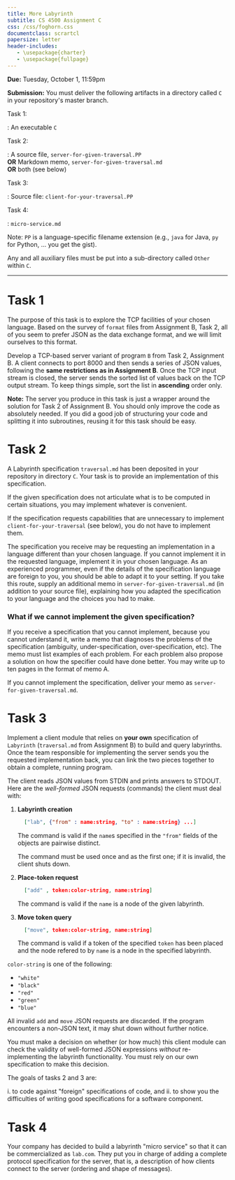 ```yaml
---
title: More Labyrinth
subtitle: CS 4500 Assignment C
css: /css/foghorn.css
documentclass: scrartcl
papersize: letter
header-includes:
   - \usepackage{charter}
   - \usepackage{fullpage}
---
```


**Due:** Tuesday, October 1, 11:59pm

<!-- 
@(define hw "Exploring Your TAHBPL Some More")

@bold{Due} Monday, September 16, midnight 
-->

<!--
#### Note

In programming languages we speak of two kinds of servers and
two kinds of clients. A } @defterm{server module} @purple{is a component that
implements an interface for the purpose of serving functionality to other
modules; conversely, a } @defterm{client module} @purple{ consumes the services of a
server module. In distributed (web) systems people speak of}
@defterm{server} @purple{ and } @defterm{client} @purple{when they refer to software
components like server and client modules, except that the services are
used across a network protocol (possibly on the same machine) and the
components can be implemented in distinct programming languages.}}
-->

**Submission:** You must deliver the following artifacts in a directory called `C` in your repository's master branch. 

Task 1:

  : An executable `C`

Task 2:

  : A source file, `server-for-given-traversal.PP`  
  **OR** Markdown memo, `server-for-given-traversal.md`  
  **OR** both (see below)

Task 3:

  : Source file: `client-for-your-traversal.PP`

Task 4:

  : `micro-service.md`

Note: `PP` is a language-specific filename extension (e.g., `java` for Java, `py` for Python, ... you get the gist).

Any and all auxiliary files must be put into a sub-directory called `Other` within `C`.  

---

# Task 1

The purpose of this task is to explore the TCP facilities of your chosen language. Based on the survey of `format` files from Assignment B, Task 2, all of you seem to prefer JSON as the data exchange format, and we will limit ourselves to this format.


Develop a TCP-based server variant of program `B` from Task 2, Assignment B. A
client connects to port 8000 and then sends a series of JSON
values, following the **same restrictions as in Assignment B**.
Once the TCP input stream is closed, the server sends the sorted
list of values back on the TCP output stream.  To keep things
simple, sort the list in **ascending** order only.

<!-- 
@margin-note*{The idea form of reuse is simply importing the code @emph{without} modification.} -->

**Note:** The server you produce in this task is just a wrapper around the solution for Task 2 of Assignment B. You should only improve the code as absolutely needed. If you did a good job of structuring your code and splitting it into subroutines, reusing it for this task should be easy.


# Task 2

A Labyrinth specification `traversal.md` has been deposited in your repository in directory `C`. Your task is to provide an implementation of this specification.

<!-- 
Surprise! You live in Codemanistan and your team manager has
deposited a Traversal specification in your repository @tt{C}. Implement
the specification.-->

If the given specification does not articulate what is to be computed
in certain situations, you may implement whatever is convenient. 

If the specification requests capabilities that are unnecessary to
implement `client-for-your-traversal` (see below), you do not have to
implement them.

<!-- The specification you receive may be requesting the implementation in a language different than your chosen language. It might also be using terminology that is strongly related to the requested implementation language. As an experienced programmer, you should be able to understand and adopt the terminology and implement the specification in your chosen language. -->

The specification you receive may be requesting an implementation in a language different than your chosen language. If you cannot implement it in the requested language, implement it in your chosen language. As an experienced programmer, even if the details of the specification language are foreign to you, you should be able to adapt it to your setting. If you take this route, supply an additional memo in `server-for-given-traversal.md` (in addition to your source file), explaining how you adapted the specification to your language and the choices you had to make.

### What if we cannot implement the given specification?

If you receive a specification that you cannot implement, because you cannot 
understand it, write a memo that
 diagnoses the problems of the specification (ambiguity,
 under-specification, over-specification, etc). The memo must list examples
 of each problem. For each problem also propose a solution on how the
 specifier could have done better. You may write up to ten pages in the
 format of memo A.

If you cannot implement the specification, deliver your memo as `server-for-given-traversal.md`.


# Task 3

Implement a client module that relies on **your own**
specification of `Labyrinth` (`traversal.md` from Assignment B) to build and query labyrinths. Once the team responsible for implementing the server sends you the requested implementation back, you can link
the two pieces together to obtain a complete, running program.

The client reads JSON values from STDIN and prints answers to
STDOUT. Here are the *well-formed* JSON requests (commands) the client
must deal with:

1. **Labyrinth creation**

    ```json
      ["lab", {"from" : name:string, "to" : name:string} ...]
    ```

    The command is valid if the `name`s specified in the `"from"` fields
of the objects are pairwise distinct. 

    The command must be used once and as the first one; if it is invalid, the client shuts down.

2. **Place-token request**

    ```json
      ["add" , token:color-string, name:string]
    ```

    The command is valid if the `name` is a node of the given labyrinth.

3. **Move token query**

    ```json
      ["move", token:color-string, name:string]
    ```
    The command is valid if a token of the specified `token`  has been placed 
    and the node refered to by `name` is a node in the specified labyrinth.

<!--  @purple{To clarify, think of @tt{"move"} as @tt{"movable"} query.} -->


`color-string` is one of the following:

   - `"white"`
   - `"black"`
   - `"red"`
   - `"green"`
   - `"blue"`

All invalid `add` and `move` JSON requests are discarded. If the
program encounters a non-JSON text, it may shut down without further
notice.

You must make a decision on whether (or how much) this client module can check
the validity of well-formed JSON expressions *without* re-implementing
the labyrinth functionality. You must rely on our own specification to make
this decision.

 The goals of tasks 2 and 3 are: 

i. to code against
"foreign" specifications of code, and 
ii. to show you the difficulties of
writing good specifications for a software component.


# Task 4
Your company has decided to build a labyrinth "micro
service" so that it can be
commercialized as `lab.com`. They put you in charge of adding a
complete protocol specification for the server, that is, a description of
how clients connect to the server (ordering and shape of messages). 

<!-- You may assume that the implementation team will wrap their amazing
@strike{client} @red{server} module with a TCP-based server. -->


